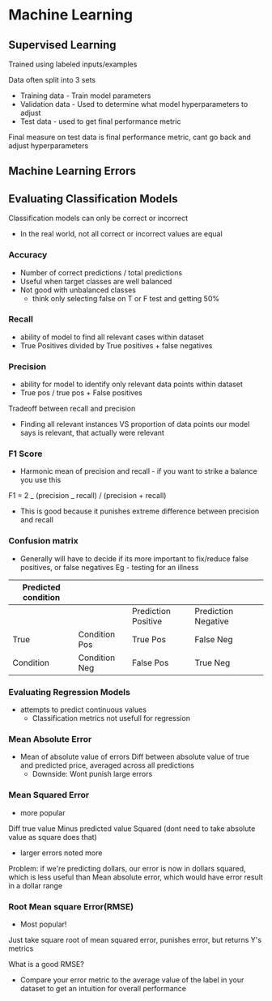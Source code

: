 # Machine Learning

## Supervised Learning

Trained using labeled inputs/examples

Data often split into 3 sets

- Training data - Train model parameters
- Validation data - Used to determine what model hyperparameters to adjust
- Test data - used to get final performance metric

Final measure on test data is final performance metric, cant go back and adjust hyperparameters

## Machine Learning Errors

## Evaluating Classification Models

Classification models can only be correct or incorrect

- In the real world, not all correct or incorrect values are equal

### Accuracy

- Number of correct predictions / total predictions
- Useful when target classes are well balanced
- Not good with unbalanced classes
  - think only selecting false on T or F test and getting 50%

### Recall

- ability of model to find all relevant cases within dataset
- True Positives divided by True positives + false negatives

### Precision

- ability for model to identify only relevant data points within dataset
- True pos / true pos + False positives

Tradeoff between recall and precision

- Finding all relevant instances VS proportion of data points our model says is relevant, that actually were relevant

### F1 Score

- Harmonic mean of precision and recall - if you want to strike a balance you use this

F1 = 2 _ (precision _ recall) / (precision + recall)

- This is good because it punishes extreme difference between precision and recall

### Confusion matrix

- Generally will have to decide if its more important to fix/reduce false positives, or false negatives
  Eg - testing for an illness

| Predicted condition |               |                     |                     |     |
| ------------------- | ------------- | ------------------- | ------------------- | --- |
|                     |               | Prediction Positive | Prediction Negative |     |
| True                | Condition Pos | True Pos            | False Neg           |     |
| Condition           | Condition Neg | False Pos           | True Neg            |     |

### Evaluating Regression Models

- attempts to predict continuous values
  - Classification metrics not usefull for regression

### Mean Absolute Error

- Mean of absolute value of errors
  Diff between absolute value of true and predicted price, averaged across all predictions
  - Downside: Wont punish large errors

### Mean Squared Error

- more popular

Diff true value Minus predicted value Squared (dont need to take absolute value as square does that)

- larger errors noted more

Problem: if we're predicting dollars, our error is now in dollars squared, which is less useful than Mean absolute error, which would have error result in a dollar range

### Root Mean square Error(RMSE)

- Most popular!

Just take square root of mean squared error, punishes error, but returns Y's metrics

What is a good RMSE?

- Compare your error metric to the average value of the label in your dataset to get an intuition for overall performance
